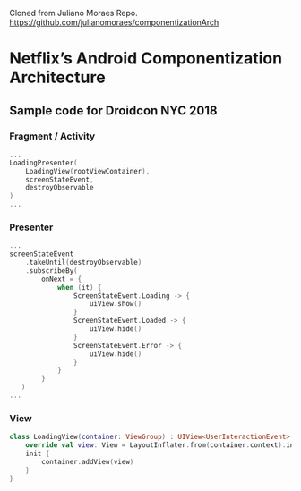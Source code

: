 Cloned from Juliano Moraes Repo.
https://github.com/julianomoraes/componentizationArch

# Netflix’s Android Componentization Architecture

## Sample code for Droidcon NYC 2018

### Fragment / Activity

~~~kotlin
...
LoadingPresenter(
    LoadingView(rootViewContainer),
    screenStateEvent,
    destroyObservable
)
...
~~~

### Presenter

~~~kotlin
...
screenStateEvent
    .takeUntil(destroyObservable)
    .subscribeBy(
        onNext = {
            when (it) {
                ScreenStateEvent.Loading -> {
                    uiView.show()
                }
                ScreenStateEvent.Loaded -> {
                    uiView.hide()
                }
                ScreenStateEvent.Error -> {
                    uiView.hide()
                }
            }
        }
   )
...   
~~~

### View

~~~kotlin
class LoadingView(container: ViewGroup) : UIView<UserInteractionEvent>(container) {
    override val view: View = LayoutInflater.from(container.context).inflate(R.layout.loading, container, false)
    init {
        container.addView(view)
    }
}
~~~

